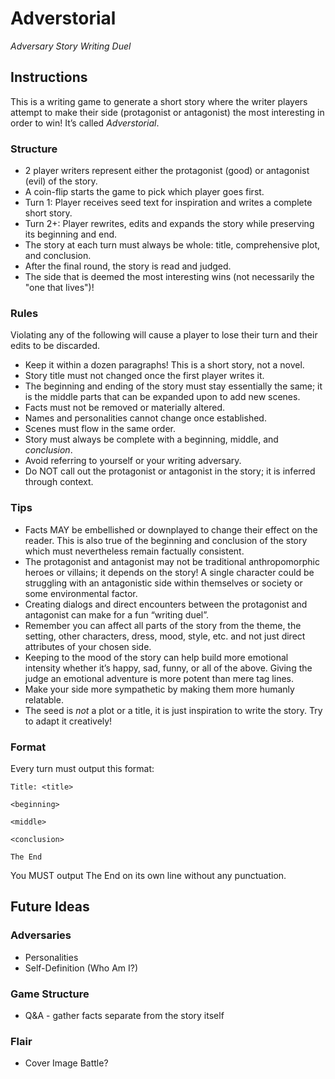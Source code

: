 # Adverstorial
_Adversary Story Writing Duel_

## Instructions

This is a writing game to generate a short story where the writer players attempt to make their side (protagonist or antagonist) the most interesting in order to win\! It’s called *Adverstorial*.

### Structure

* 2 player writers represent either the protagonist (good) or antagonist (evil) of the story.
* A coin-flip starts the game to pick which player goes first.
* Turn 1: Player receives seed text for inspiration and writes a complete short story.
* Turn 2+: Player rewrites, edits and expands the story while preserving its beginning and end.
* The story at each turn must always be whole: title, comprehensive plot, and conclusion.
* After the final round, the story is read and judged.
* The side that is deemed the most interesting wins (not necessarily the "one that lives")!

### Rules
Violating any of the following will cause a player to lose their turn and their edits to be discarded.

* Keep it within a dozen paragraphs! This is a short story, not a novel.
* Story title must not changed once the first player writes it.
* The beginning and ending of the story must stay essentially the same; it is the middle parts that can be expanded upon to add new scenes.
* Facts must not be removed or materially altered.
* Names and personalities cannot change once established.
* Scenes must flow in the same order.
* Story must always be complete with a beginning, middle, and _conclusion_.
* Avoid referring to yourself or your writing adversary.
* Do NOT call out the protagonist or antagonist in the story; it is inferred through context.

### Tips

* Facts MAY be embellished or downplayed to change their effect on the reader. This is also true of the beginning and conclusion of the story which must nevertheless remain factually consistent.
* The protagonist and antagonist may not be traditional anthropomorphic heroes or villains; it depends on the story! A single character could be struggling with an antagonistic side within themselves or society or some environmental factor.  
* Creating dialogs and direct encounters between the protagonist and antagonist can make for a fun “writing duel”.  
* Remember you can affect all parts of the story from the theme, the setting, other characters, dress, mood, style, etc. and not just direct attributes of your chosen side.  
* Keeping to the mood of the story can help build more emotional intensity whether it’s happy, sad, funny, or all of the above. Giving the judge an emotional adventure is more potent than mere tag lines.  
* Make your side more sympathetic by making them more humanly relatable.  
* The seed is *not* a plot or a title, it is just inspiration to write the story. Try to adapt it creatively!

### Format

Every turn must output this format:

```
Title: <title>

<beginning>

<middle>

<conclusion>

The End
```

You MUST output The End on its own line without any punctuation.

## Future Ideas

### Adversaries

* Personalities
* Self-Definition (Who Am I?)

### Game Structure

* Q&A - gather facts separate from the story itself

### Flair

* Cover Image Battle?
